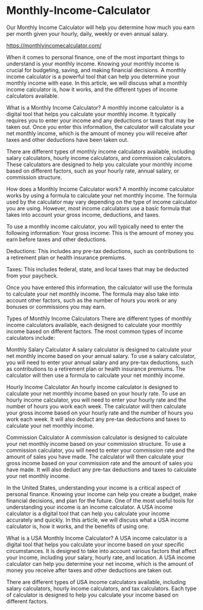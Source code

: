 # Monthly-Income-Calculator
Our Monthly Income Calculator will help you determine how much you earn per month given your hourly, daily, weekly or even annual salary.

https://monthlyincomecalculator.com/

When it comes to personal finance, one of the most important things to understand is your monthly income. Knowing your monthly income is crucial for budgeting, saving, and making financial decisions. A monthly income calculator is a powerful tool that can help you determine your monthly income with ease. In this article, we will discuss what a monthly income calculator is, how it works, and the different types of income calculators available.

 

What is a Monthly Income Calculator?
A monthly income calculator is a digital tool that helps you calculate your monthly income. It typically requires you to enter your income and any deductions or taxes that may be taken out. Once you enter this information, the calculator will calculate your net monthly income, which is the amount of money you will receive after taxes and other deductions have been taken out.

 

There are different types of monthly income calculators available, including salary calculators, hourly income calculators, and commission calculators. These calculators are designed to help you calculate your monthly income based on different factors, such as your hourly rate, annual salary, or commission structure.

 

How does a Monthly Income Calculator work?
A monthly income calculator works by using a formula to calculate your net monthly income. The formula used by the calculator may vary depending on the type of income calculator you are using. However, most income calculators use a basic formula that takes into account your gross income, deductions, and taxes.

 

To use a monthly income calculator, you will typically need to enter the following information:
Your gross income: This is the amount of money you earn before taxes and other deductions.

Deductions: This includes any pre-tax deductions, such as contributions to a retirement plan or health insurance premiums.

Taxes: This includes federal, state, and local taxes that may be deducted from your paycheck.

Once you have entered this information, the calculator will use the formula to calculate your net monthly income. The formula may also take into account other factors, such as the number of hours you work or any bonuses or commissions you may earn.

 

Types of Monthly Income Calculators
There are different types of monthly income calculators available, each designed to calculate your monthly income based on different factors. The most common types of income calculators include:

 

Monthly Salary Calculator
A salary calculator is designed to calculate your net monthly income based on your annual salary. To use a salary calculator, you will need to enter your annual salary and any pre-tax deductions, such as contributions to a retirement plan or health insurance premiums. The calculator will then use a formula to calculate your net monthly income.

 

Hourly Income Calculator
An hourly income calculator is designed to calculate your net monthly income based on your hourly rate. To use an hourly income calculator, you will need to enter your hourly rate and the number of hours you work each week. The calculator will then calculate your gross income based on your hourly rate and the number of hours you work each week. It will also deduct any pre-tax deductions and taxes to calculate your net monthly income.

 

Commission Calculator
A commission calculator is designed to calculate your net monthly income based on your commission structure. To use a commission calculator, you will need to enter your commission rate and the amount of sales you have made. The calculator will then calculate your gross income based on your commission rate and the amount of sales you have made. It will also deduct any pre-tax deductions and taxes to calculate your net monthly income.

 

In the United States, understanding your income is a critical aspect of personal finance. Knowing your income can help you create a budget, make financial decisions, and plan for the future. One of the most useful tools for understanding your income is an income calculator. A USA income calculator is a digital tool that can help you calculate your income accurately and quickly. In this article, we will discuss what a USA income calculator is, how it works, and the benefits of using one.

 

What is a USA Monthly Income Calculator?
A USA income calculator is a digital tool that helps you calculate your income based on your specific circumstances. It is designed to take into account various factors that affect your income, including your salary, hourly rate, and location. A USA income calculator can help you determine your net income, which is the amount of money you receive after taxes and other deductions are taken out.

 

There are different types of USA income calculators available, including salary calculators, hourly income calculators, and tax calculators. Each type of calculator is designed to help you calculate your income based on different factors.
